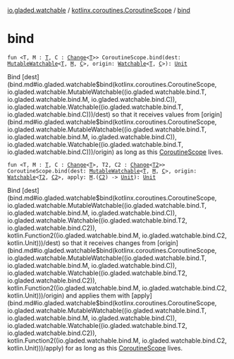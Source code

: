 [io.gladed.watchable](../index.md) / [kotlinx.coroutines.CoroutineScope](index.md) / [bind](./bind.md)

# bind

`fun <T, M : `[`T`](bind.md#T)`, C : `[`Change`](../-change.md)`<`[`T`](bind.md#T)`>> CoroutineScope.bind(dest: `[`MutableWatchable`](../-mutable-watchable/index.md)`<`[`T`](bind.md#T)`, `[`M`](bind.md#M)`, `[`C`](bind.md#C)`>, origin: `[`Watchable`](../-watchable/index.md)`<`[`T`](bind.md#T)`, `[`C`](bind.md#C)`>): `[`Unit`](https://kotlinlang.org/api/latest/jvm/stdlib/kotlin/-unit/index.html)

Bind [dest](bind.md#io.gladed.watchable$bind(kotlinx.coroutines.CoroutineScope, io.gladed.watchable.MutableWatchable((io.gladed.watchable.bind.T, io.gladed.watchable.bind.M, io.gladed.watchable.bind.C)), io.gladed.watchable.Watchable((io.gladed.watchable.bind.T, io.gladed.watchable.bind.C)))/dest) so that it receives values from [origin](bind.md#io.gladed.watchable$bind(kotlinx.coroutines.CoroutineScope, io.gladed.watchable.MutableWatchable((io.gladed.watchable.bind.T, io.gladed.watchable.bind.M, io.gladed.watchable.bind.C)), io.gladed.watchable.Watchable((io.gladed.watchable.bind.T, io.gladed.watchable.bind.C)))/origin) as long as this [CoroutineScope](#) lives.

`fun <T, M : `[`T`](bind.md#T)`, C : `[`Change`](../-change.md)`<`[`T`](bind.md#T)`>, T2, C2 : `[`Change`](../-change.md)`<`[`T2`](bind.md#T2)`>> CoroutineScope.bind(dest: `[`MutableWatchable`](../-mutable-watchable/index.md)`<`[`T`](bind.md#T)`, `[`M`](bind.md#M)`, `[`C`](bind.md#C)`>, origin: `[`Watchable`](../-watchable/index.md)`<`[`T2`](bind.md#T2)`, `[`C2`](bind.md#C2)`>, apply: `[`M`](bind.md#M)`.(`[`C2`](bind.md#C2)`) -> `[`Unit`](https://kotlinlang.org/api/latest/jvm/stdlib/kotlin/-unit/index.html)`): `[`Unit`](https://kotlinlang.org/api/latest/jvm/stdlib/kotlin/-unit/index.html)

Bind [dest](bind.md#io.gladed.watchable$bind(kotlinx.coroutines.CoroutineScope, io.gladed.watchable.MutableWatchable((io.gladed.watchable.bind.T, io.gladed.watchable.bind.M, io.gladed.watchable.bind.C)), io.gladed.watchable.Watchable((io.gladed.watchable.bind.T2, io.gladed.watchable.bind.C2)), kotlin.Function2((io.gladed.watchable.bind.M, io.gladed.watchable.bind.C2, kotlin.Unit)))/dest) so that it receives changes from [origin](bind.md#io.gladed.watchable$bind(kotlinx.coroutines.CoroutineScope, io.gladed.watchable.MutableWatchable((io.gladed.watchable.bind.T, io.gladed.watchable.bind.M, io.gladed.watchable.bind.C)), io.gladed.watchable.Watchable((io.gladed.watchable.bind.T2, io.gladed.watchable.bind.C2)), kotlin.Function2((io.gladed.watchable.bind.M, io.gladed.watchable.bind.C2, kotlin.Unit)))/origin) and applies them with [apply](bind.md#io.gladed.watchable$bind(kotlinx.coroutines.CoroutineScope, io.gladed.watchable.MutableWatchable((io.gladed.watchable.bind.T, io.gladed.watchable.bind.M, io.gladed.watchable.bind.C)), io.gladed.watchable.Watchable((io.gladed.watchable.bind.T2, io.gladed.watchable.bind.C2)), kotlin.Function2((io.gladed.watchable.bind.M, io.gladed.watchable.bind.C2, kotlin.Unit)))/apply) for as long as
this [CoroutineScope](#) lives.

